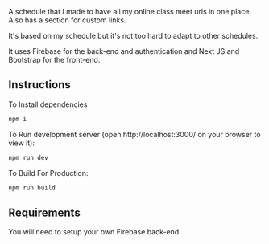 A schedule that I made to have all my online class meet urls in one place. Also has a section for custom links.

It's based on my schedule but it's not too hard to adapt to other schedules.

It uses Firebase for the back-end and authentication and Next JS and Bootstrap for the front-end.

## Instructions

To Install dependencies

```bash
npm i
```

To Run development server (open http://localhost:3000/ on your browser to view it):

```bash
npm run dev
```

To Build For Production:

```bash
npm run build
```

## Requirements

You will need to setup your own Firebase back-end.
